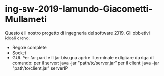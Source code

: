 # ing-sw-2019-Iamundo-Giacometti-Mullameti
Questo è il nostro progetto di ingegneria del software 2019.
Gli obbietivi ideali erano:
  * Regole complete
  * Socket
  * GUI.
Per far partire il jar bisogna aprire il terminale e digitare da riga di comando:
  per il server: java -jar "path/to/server.jar"
  per il client: java -jar "path/to/client.jar" serverIP  
